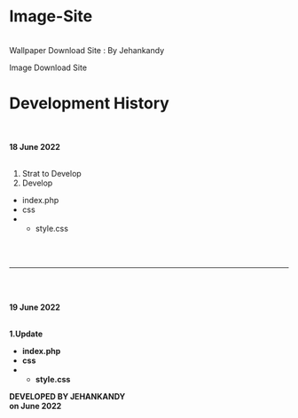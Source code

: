 # Image-Site
<br>
Wallpaper Download Site : By Jehankandy
<br>

Image Download Site <br>

# Development History
<br><br>
<b>18 June 2022</b>
<br><br>
1. Strat to Develop
2. Develop
  - index.php
  - css
  - - style.css


<br><br>
<hr>
<br><br>

<b>19 June 2022<b>
<br><br>
  
1.Update
  - index.php
  - css
  - - style.css



DEVELOPED BY JEHANKANDY <br>
on June 2022


